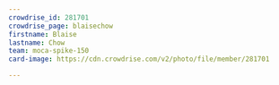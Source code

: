 ```yaml
---
crowdrise_id: 281701
crowdrise_page: blaisechow
firstname: Blaise
lastname: Chow
team: moca-spike-150
card-image: https://cdn.crowdrise.com/v2/photo/file/member/281701

---
```

